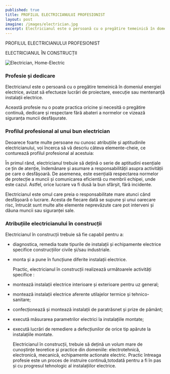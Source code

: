 ```yaml
---
published: true
title: PROFILUL ELECTRICIANULUI PROFESIONIST
layout: post
imagine: /images/electrician.jpg
excerpt: Electricianul este o persoană cu o pregătire temeinică în domeniul energiei electrice, avizat să efectueze lucrări de proiectare, execuție sau mentenanță instalații electrice.
---
```

 

PROFILUL ELECTRICIANULUI PROFESIONIST

ELECTRICIANUL ÎN CONSTRUCȚII
 
![Electrician, Home-Electric]({{site.baseurl}}/images/electrician.jpg)

### Profesie și dedicare

Electricianul este o persoană cu o pregătire temeinică în domeniul energiei electrice, avizat să efectueze lucrări de proiectare, execuție sau mentenanță instalații electrice.

Această profesie nu o poate practica oricine și necesită o pregătire continuă, dedicare și respectare fără abateri a normelor ce vizează siguranța muncii desfășurate. 

### Profilul profesional al unui bun electrician

Deoarece foarte multe persoane nu cunosc atribuțiile și aptitudinile electricianului, voi încerca să vă descriu câteva elemente-cheie, ce conturează profilul profesional al acestuia: 

În primul rând, electricianul trebuie să dețină o serie de aptitudini esențiale ce țin de atenție, îndemânare și asumare a responsabilității asupra activității pe care o desfășoară. De asemenea, este esențială respectarea normelor de protecție a muncii și comunicarea eficientă cu membrii echipei, unde este cazul. Astfel, orice lucrare va fi dusă la bun sfârșit, fără incidente.

Electricianul este omul care preia o responsabilitate mare atunci când desfășoară o lucrare. Acesta de fiecare dată se supune și unui oarecare risc, întrucât sunt multe alte elemente neprevăzute care pot interveni și dăuna muncii sau siguranței sale. 
 

### Atribuțiile electricianului în construcții 

 

Electricianul în construcții trebuie sã fie capabil pentru a:

- diagnostica, remedia toate tipurile de instalații și echipamente electrice specifice construcțiilor civile și/sau industriale.

- monta și a pune în funcțiune diferite instalații electrice.

  Practic, electricianul în construcții realizeazã următoarele activități specifice :

- montează instalații electrice interioare și exterioare pentru uz general;

- montează instalații electrice aferente utilajelor termice și tehnico-sanitare;

- confecționează și monteazã instalații de paratrăsnet și prize de pământ;

- execută măsurarea parametrilor electrici la instalațiile montate;

- execută lucrări de remediere a defecțiunilor de orice tip apărute la instalațiile montate.

   Electricianul în construcții, trebuie să dețină un volum mare de cunoștințe teoretice și practice din domeniile: electrotehnicã, electronicã, mecanicã, echipamente actionate electric. Practic întreaga profesie este un proces de instruire continuă,totodată pentru a fi în pas și cu progresul tehnologic al instalațiilor electrice.
